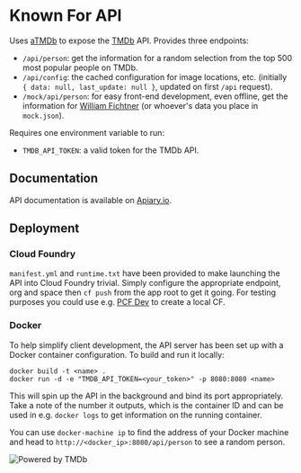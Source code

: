# Known For API

Uses [aTMDb] to expose the [TMDb] API. Provides three endpoints:

 - `/api/person`: get the information for a random selection from the top 500
   most popular people on TMDb.
 - `/api/config`: the cached configuration for image locations, etc. (initially
   `{ data: null, last_update: null }`, updated on first `/api` request).
 - `/mock/api/person`: for easy front-end development, even offline, get the
   information for [William Fichtner][WF] (or whoever's data you place in
   `mock.json`).

Requires one environment variable to run:

  - `TMDB_API_TOKEN`: a valid token for the TMDb API.

## Documentation

API documentation is available on [Apiary.io].

## Deployment

### Cloud Foundry

`manifest.yml` and `runtime.txt` have been provided to make launching the API
into Cloud Foundry trivial. Simply configure the appropriate endpoint, org and
space then `cf push` from the app root to get it going. For testing purposes you 
could use e.g. [PCF Dev] to create a local CF.

### Docker

To help simplify client development, the API server has been set up with a
Docker container configuration. To build and run it locally:

    docker build -t <name> .
    docker run -d -e "TMDB_API_TOKEN=<your_token>" -p 8080:8080 <name>

This will spin up the API in the background and bind its port appropriately.
Take a note of the number it outputs, which is the container ID and can be used
in e.g. `docker logs` to get information on the running container.

You can use `docker-machine ip` to find the address of your Docker machine and 
head to `http://<docker_ip>:8080/api/person` to see a random person.

![Powered by TMDb][TMDb logo]

  [Apiary.io]: http://docs.knownfor.apiary.io
  [aTMDb]: https://pythonhosted.org/atmdb/
  [TMDb]: https://www.themoviedb.org/
  [TMDb logo]: https://assets.tmdb.org/images/logos/var_2_0_PoweredByTMDB_Blk_Bree.png
  [PCF Dev]: https://docs.pivotal.io/pcf-dev/
  [WF]: https://www.themoviedb.org/person/886

